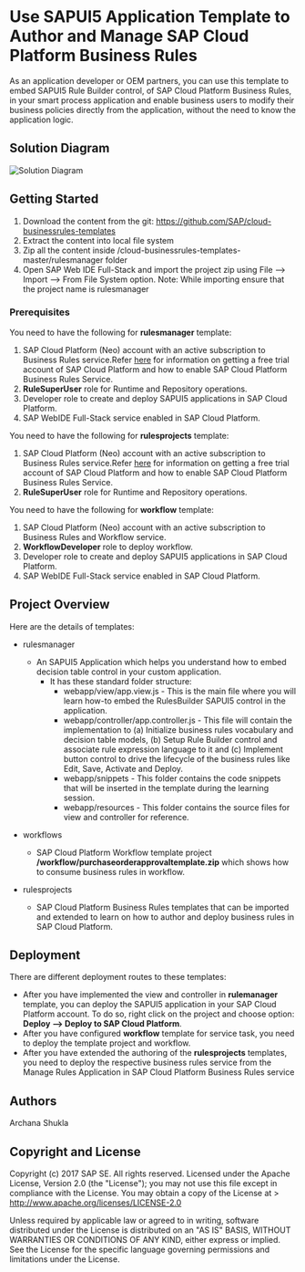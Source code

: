 # Use SAPUI5 Application Template to Author and Manage SAP Cloud Platform Business Rules
As an application developer or OEM partners, you can use this template to embed SAPUI5 Rule Builder control, of SAP Cloud Platform Business Rules, in your smart process application and enable business users to modify their business policies directly from the application, without the need to know the application logic.

## Solution Diagram
![Solution Diagram](https://github.com/SAP/cloud-businessrules-templates/blob/master/rulesmanager/webapp/images/BusinessRules_RulesBuilderControl_Diagram.png)

## Getting Started
1. Download the content from the git: https://github.com/SAP/cloud-businessrules-templates
2. Extract the content into local file system
3. Zip all the content inside /cloud-businessrules-templates-master/rulesmanager folder
4. Open SAP Web IDE Full-Stack and import the project zip using File --> Import --> From File System option.
Note: While importing ensure that the project name is rulesmanager

### Prerequisites
You need to have the following for **rulesmanager** template:
1. SAP Cloud Platform (Neo) account with an active subscription to Business Rules service.Refer [here](https://blogs.sap.com/2017/04/26/sap-cloud-platform-business-rules-try-it-yourself/) for information on getting a free trial account of SAP Cloud Platform and how to enable SAP Cloud Platform Business Rules Service.
2. **RuleSuperUser** role for Runtime and Repository operations.
3. Developer role to create and deploy SAPUI5 applications in SAP Cloud Platform.
4. SAP WebIDE Full-Stack service enabled in SAP Cloud Platform.

You need to have the following for **rulesprojects** template:
1. SAP Cloud Platform (Neo) account with an active subscription to Business Rules service.Refer [here](https://blogs.sap.com/2017/04/26/sap-cloud-platform-business-rules-try-it-yourself/) for information on getting a free trial account of SAP Cloud Platform and how to enable SAP Cloud Platform Business Rules Service.
2. **RuleSuperUser** role for Runtime and Repository operations.

You need to have the following for **workflow** template:
1. SAP Cloud Platform (Neo) account with an active subscription to Business Rules and Workflow service. 
2. **WorkflowDeveloper** role to deploy workflow.
3. Developer role to create and deploy SAPUI5 applications in SAP Cloud Platform.
4. SAP WebIDE Full-Stack service enabled in SAP Cloud Platform.

## Project Overview
Here are the details of templates:
- rulesmanager
  - An SAPUI5 Application which helps you understand how to embed decision table control in your custom application.
    - It has these standard folder structure:
      - webapp/view/app.view.js - This is the main file where you will learn how-to embed the RulesBuilder SAPUI5 control in the application.
      - webapp/controller/app.controller.js - This file will contain the implementation to (a) Initialize business rules vocabulary and decision table models, (b) Setup Rule Builder control and associate rule expression language to it and (c) Implement button control to drive the lifecycle of the business rules like Edit, Save, Activate and Deploy.
      - webapp/snippets - This folder contains the code snippets that will be inserted in the template during the learning session.
      - webapp/resources - This folder contains the source files for view and controller for reference.

- workflows
  - SAP Cloud Platform Workflow template project **/workflow/purchaseorderapprovaltemplate.zip** which shows how to consume business rules in workflow. 

- rulesprojects
  - SAP Cloud Platform Business Rules templates that can be imported and extended to learn on how to author and deploy business rules in SAP Cloud Platform.

## Deployment
There are different deployment routes to these templates:
- After you have implemented the view and controller in **rulemanager** template, you can deploy the SAPUI5 application in your SAP Cloud Platform account. To do so, right click on the project and choose option: **Deploy --> Deploy to SAP Cloud Platform**.
- After you have configured **workflow** template for service task, you need to deploy the template project and workflow. 
- After you have extended the authoring of the **rulesprojects** templates, you need to deploy the respective business rules service from the Manage Rules Application in SAP Cloud Platform Business Rules service

## Authors
Archana Shukla

## Copyright and License
Copyright (c) 2017 SAP SE. All rights reserved.
Licensed under the Apache License, Version 2.0 (the "License"); you may not use this file except in compliance with the License. 
You may obtain a copy of the License at > http://www.apache.org/licenses/LICENSE-2.0

Unless required by applicable law or agreed to in writing, software distributed under the License is distributed on an 
"AS IS" BASIS, WITHOUT WARRANTIES OR CONDITIONS OF ANY KIND, either express or implied. See the License for the specific language governing permissions and limitations under the License.
